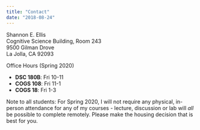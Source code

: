 ```yaml
---
title: "Contact"
date: "2018-08-24"
---
```


Shannon E. Ellis <br />
Cognitive Science Building, Room 243 <br />
9500 Gilman Drove <br />
La Jolla, CA 92093 <br />

Office Hours (Spring 2020)  
- **DSC 180B**: Fri 10-11  
- **COGS 108**: Fri 11-1  
- **COGS 18**: Fri 1-3  

Note to all students: For Spring 2020, I will not require any physical, in-person attendance for any of my courses - lecture, discussion or lab will *all* be possible to complete remotely. Please make the housing decision that is best for you.